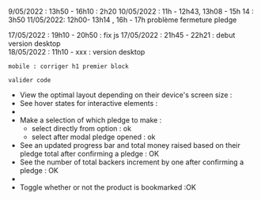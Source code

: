 9/05/2022 : 13h50 - 16h10 :  2h20
10/05/2022 : 11h - 12h43, 13h08 - 15h 14 : 3h50
11/05/2022: 12h00- 13h14 , 16h - 17h
    problème fermeture pledge

  17/05/2022 : 19h10 - 20h50 : fix js
  17/05/2022 : 21h45 - 22h21 : debut version desktop\
  18/05/2022 : 11h10 -  xxx : version desktop

    mobile : corriger h1 premier block

    valider code

- View the optimal layout depending on their device's screen size :
- See hover states for interactive elements : 
- 
- Make a selection of which pledge to make :
  - select directly from option : ok
  - select after modal pledge opened :  ok
- See an updated progress bar and total money raised based on their pledge total after confirming a pledge : OK
- See the number of total backers increment by one after confirming a pledge :  OK
- 
- Toggle whether or not the product is bookmarked :OK


